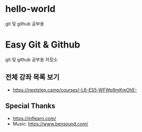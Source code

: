 # hello-world
git 및 github 공부용

# Easy Git & Github

git 및 github 공부용 저장소

## 전체 강좌 목록 보기

- https://nextstep.camp/courses/-L6-ES5-WFWp9mKmOhE-

## Special Thanks

- https://inflearn.com/
- Music: https://www.bensound.com/

